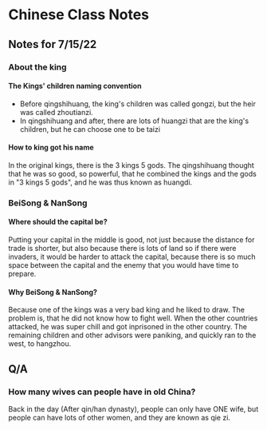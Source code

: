 # Chinese Class Notes
## Notes for 7/15/22
### About the king
#### The Kings' children naming convention
* Before qingshihuang, the king's children was called gongzi, but the heir was called zhoutianzi.
* In qingshihuang and after, there are lots of huangzi that are the king's children, but he can choose one to be taizi

#### How to king got his name
In the original kings, there is the 3 kings 5 gods. The qingshihuang thought that he was so good, so powerful, that he combined the kings and the gods in "3 kings 5 gods", and he was thus known as huangdi.

### BeiSong & NanSong
#### Where should the capital be?
Putting your capital in the middle is good, not just because the distance for trade is shorter, but also because there is lots of land so if there were invaders, it would be harder to attack the capital, because there is so much space between the capital and the enemy that you would have time to prepare.
#### Why BeiSong & NanSong?
Because one of the kings was a very bad king and he liked to draw. The problem is, that he did not know how to fight well. When the other countries attacked, he was super chill and got inprisoned in the other country. The remaining children and other advisors were paniking, and quickly ran to the west, to hangzhou.
## Q/A

### How many wives can people have in old China?
Back in the day (After qin/han dynasty), people can only have ONE wife, but people can have lots of other women, and they are known as qie zi.
